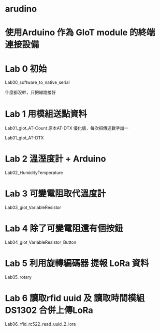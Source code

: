 # arudino
# 使用Arduino 作為 GIoT module 的終端連接設備
# Lab 0 初始
Lab00_software_to_native_serial

什麼都沒幹，只把線路接好

# Lab 1 用模組送點資料
Lab01_giot_AT-Count 原本AT-DTX 優化版，每次把傳送數字加一

Lab01_giot_AT-DTX
# Lab 2 溫溼度計 + Arduino

Lab02_HumidityTemperature
# Lab 3 可變電阻取代溫度計

Lab03_giot_VariableResistor
# Lab 4 除了可變電阻還有個按鈕

Lab04_giot_VariableResistor_Button
# Lab 5 利用旋轉編碼器 提報 LoRa 資料

Lab05_rotary
# Lab 6 讀取rfid uuid 及 讀取時間模組DS1302 合併上傳LoRa
Lab06_rfid_rc522_read_uuid_2_lora
